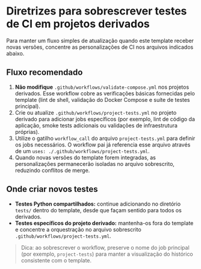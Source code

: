 # Diretrizes para sobrescrever testes de CI em projetos derivados

Para manter um fluxo simples de atualização quando este template receber novas
versões, concentre as personalizações de CI nos arquivos indicados abaixo.

## Fluxo recomendado

1. **Não modifique** `.github/workflows/validate-compose.yml` nos projetos
   derivados. Esse workflow cobre as verificações básicas fornecidas pelo
   template (lint de shell, validação do Docker Compose e suíte de testes
   principal).
2. Crie ou atualize `.github/workflows/project-tests.yml` no projeto derivado
   para adicionar jobs específicos (por exemplo, lint de código da aplicação,
   smoke tests adicionais ou validações de infraestrutura próprias).
3. Utilize o gatilho `workflow_call` do arquivo `project-tests.yml` para definir
   os jobs necessários. O workflow pai já referencia esse arquivo através de um
   `uses: ./.github/workflows/project-tests.yml`.
4. Quando novas versões do template forem integradas, as personalizações
   permanecerão isoladas no arquivo sobrescrito, reduzindo conflitos de merge.

## Onde criar novos testes

- **Testes Python compartilhados:** continue adicionando no diretório
  `tests/` dentro do template, desde que façam sentido para todos os derivados.
- **Testes específicos do projeto derivado:** mantenha-os fora do template e
  concentre a orquestração no arquivo sobrescrito
  `.github/workflows/project-tests.yml`.

> Dica: ao sobrescrever o workflow, preserve o nome do job principal (por
> exemplo, `project-tests`) para manter a visualização do histórico consistente
> com o template.
